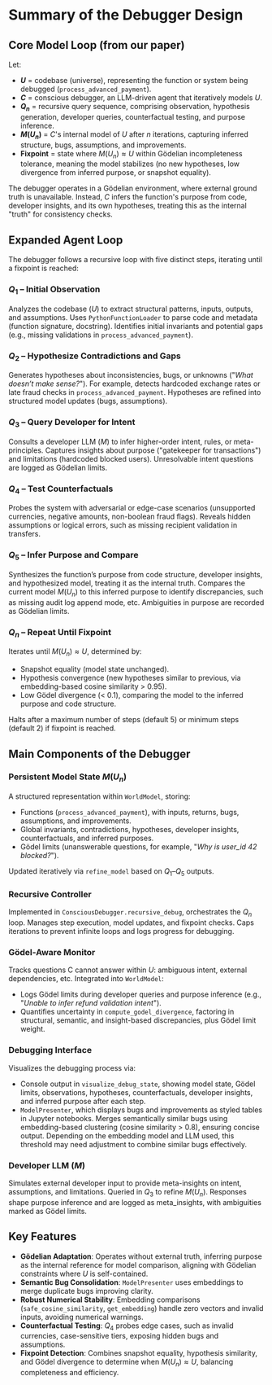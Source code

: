 # Summary of the Debugger Design

## Core Model Loop (from our paper)

Let:

- **$U$** = codebase (universe), representing the function or system being debugged (`process_advanced_payment`).
- **$C$** = conscious debugger, an LLM-driven agent that iteratively models $U$.
- **$Q_n$** = recursive query sequence, comprising observation, hypothesis generation, developer queries, counterfactual testing, and purpose inference.
- **$M(U_n)$** = $C$'s internal model of $U$ after $n$ iterations, capturing inferred structure, bugs, assumptions, and improvements.
- **Fixpoint** = state where $M(U_n) \approx U$ within Gödelian incompleteness tolerance, meaning the model stabilizes (no new hypotheses, low divergence from inferred purpose, or snapshot equality).

The debugger operates in a Gödelian environment, where external ground truth is unavailable. Instead, $C$ infers the function's purpose from code, developer insights, and its own hypotheses, treating this as the internal "truth" for consistency checks.

## Expanded Agent Loop

The debugger follows a recursive loop with five distinct steps, iterating until a fixpoint is reached:

### $Q_1$ – Initial Observation

Analyzes the codebase ($U$) to extract structural patterns, inputs, outputs, and assumptions. Uses `PythonFunctionLoader` to parse code and metadata (function signature, docstring). Identifies initial invariants and potential gaps (e.g., missing validations in `process_advanced_payment`).

### $Q_2$ – Hypothesize Contradictions and Gaps

Generates hypotheses about inconsistencies, bugs, or unknowns ("*What doesn’t make sense?*"). For example, detects hardcoded exchange rates or late fraud checks in `process_advanced_payment`. Hypotheses are refined into structured model updates (bugs, assumptions).

### $Q_3$ – Query Developer for Intent

Consults a developer LLM ($M$) to infer higher-order intent, rules, or meta-principles. Captures insights about purpose ("gatekeeper for transactions") and limitations (hardcoded blocked users). Unresolvable intent questions are logged as Gödelian limits.

### $Q_4$ – Test Counterfactuals

Probes the system with adversarial or edge-case scenarios (unsupported currencies, negative amounts, non-boolean fraud flags). Reveals hidden assumptions or logical errors, such as missing recipient validation in transfers.

### $Q_5$ – Infer Purpose and Compare

Synthesizes the function’s purpose from code structure, developer insights, and hypothesized model, treating it as the internal truth. Compares the current model $M(U_n)$ to this inferred purpose to identify discrepancies, such as missing audit log append mode, etc. Ambiguities in purpose are recorded as Gödelian limits.

### $Q_n$ – Repeat Until Fixpoint

Iterates until $M(U_n) \approx U$, determined by:

- Snapshot equality (model state unchanged).
- Hypothesis convergence (new hypotheses similar to previous, via embedding-based cosine similarity > 0.95).
- Low Gödel divergence (< 0.1), comparing the model to the inferred purpose and code structure.

Halts after a maximum number of steps (default 5) or minimum steps (default 2) if fixpoint is reached.

## Main Components of the Debugger

### Persistent Model State $M(U_n)$

A structured representation within `WorldModel`, storing:

- Functions (`process_advanced_payment`), with inputs, returns, bugs, assumptions, and improvements.
- Global invariants, contradictions, hypotheses, developer insights, counterfactuals, and inferred purposes.
- Gödel limits (unanswerable questions, for example, "*Why is user_id 42 blocked?*").

Updated iteratively via `refine_model` based on $Q_1 – Q_5$ outputs.

### Recursive Controller

Implemented in `ConsciousDebugger.recursive_debug`, orchestrates the $Q_n$ loop. Manages step execution, model updates, and fixpoint checks. Caps iterations to prevent infinite loops and logs progress for debugging.

### Gödel-Aware Monitor

Tracks questions C cannot answer within $U$: ambiguous intent, external dependencies, etc. Integrated into `WorldModel`:

- Logs Gödel limits during developer queries and purpose inference (e.g., "*Unable to infer refund validation intent*").
- Quantifies uncertainty in `compute_godel_divergence`, factoring in structural, semantic, and insight-based discrepancies, plus Gödel limit weight.

### Debugging Interface

Visualizes the debugging process via:

- Console output in `visualize_debug_state`, showing model state, Gödel limits, observations, hypotheses, counterfactuals, developer insights, and inferred purpose after each step.
- `ModelPresenter`, which displays bugs and improvements as styled tables in Jupyter notebooks. Merges semantically similar bugs using embedding-based clustering (cosine similarity > 0.8), ensuring concise output. Depending on the embedding model and LLM used, this threshold may need adjustment to combine similar bugs effectively.

### Developer LLM ($M$)

Simulates external developer input to provide meta-insights on intent, assumptions, and limitations. Queried in $Q_3$ to refine $M(U_n)$. Responses shape purpose inference and are logged as meta_insights, with ambiguities marked as Gödel limits.

## Key Features

- **Gödelian Adaptation**: Operates without external truth, inferring purpose as the internal reference for model comparison, aligning with Gödelian constraints where $U$ is self-contained.
- **Semantic Bug Consolidation**: `ModelPresenter` uses embeddings to merge duplicate bugs improving clarity.
- **Robust Numerical Stability**: Embedding comparisons (`safe_cosine_similarity`, `get_embedding`) handle zero vectors and invalid inputs, avoiding numerical warnings.
- **Counterfactual Testing**: $Q_4$ probes edge cases, such as invalid currencies, case-sensitive tiers, exposing hidden bugs and assumptions.
- **Fixpoint Detection**: Combines snapshot equality, hypothesis similarity, and Gödel divergence to determine when $M(U_n) \approx U$, balancing completeness and efficiency.
